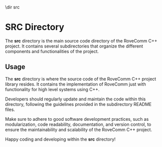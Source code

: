 \dir src

# SRC Directory

The **src** directory is the main source code directory of the RoveComm C++ project. It contains several subdirectories that organize the different components and functionalities of the project.

## Usage

The **src** directory is where the source code of the RoveComm C++ project library resides. It contains the implementation of RoveComm just with functionality for high level systems using C++.

Developers should regularly update and maintain the code within this directory, following the guidelines provided in the subdirectory README files.

Make sure to adhere to good software development practices, such as modularization, code readability, documentation, and version control, to ensure the maintainability and scalability of the RoveComm C++ project.

Happy coding and developing within the **src** directory!